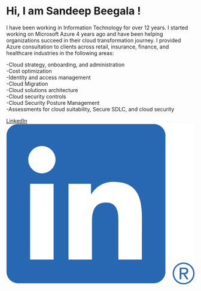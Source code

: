# Hi, I am Sandeep Beegala !

I have been working in Information Technology for over 12 years. I started working on Microsoft Azure 4 years ago and have been helping organizations succeed in their cloud transformation journey. I provided Azure consultation to clients across retail, insurance, finance, and healthcare industries in the following areas:

-Cloud strategy, onboarding, and administration <br>
-Cost optimization <br>
-Identity and access management <br>
-Cloud Migration <br>
-Cloud solutions architecture <br>
-Cloud security controls <br>
-Cloud Security Posture Management <br>
-Assessments for cloud suitability, Secure SDLC, and cloud security <br>

[LinkedIn](www.linkedin.com/in/sandeep-beegala) <br>
![image](https://github.com/sbeegala/sbeegala/blob/main/LI-In-Bug.png)
